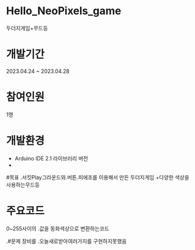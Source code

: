 # Hello_NeoPixels_game
 두더지게임+무드등

# 개발기간
2023.04.24 ~ 2023.04.28

# 참여인원
1명

# 개발환경
+ Arduino IDE 2.1 라이브러리 버전
+ 

#목표
.서킷Play그라운드와.버튼.피에조를 이용해서 만든 두더지게임 +다양한 색상을 사용하는무드등
# 주요코드
0~255사이의 .값을 동화색상으로 변환하는코드
  
 

.#문제
장비를 .오늘새로받아여러가지를 구현하지못했음           
